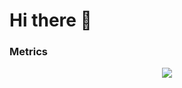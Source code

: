 # Hi there 👋
### Metrics
<div align="center">
    <img src="https://metrics.lecoq.io/it985?template=classic&config.timezone=Asia%2FShanghai">
</div>

